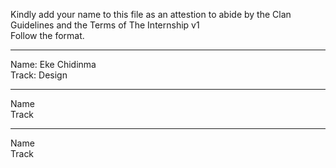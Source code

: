 Kindly add your name to this file as an attestion to abide by the Clan Guidelines and the Terms of The Internship v1
<br/> Follow the format.<br/> 
___
Name: Eke Chidinma <br/>
Track: Design
___
Name <br/>
Track
___
Name <br/>
Track
